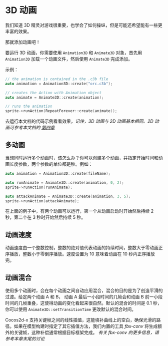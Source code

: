 # 3D 动画

我们知道 3D 精灵对游戏很重要，也学会了如何操纵，但是可能还希望能有一些更丰富的效果。

那就添加动画吧！

要运行 3D 动画，你需要使用 `Animation3D` 和 `Animate3D` 对象，首先用 `Animation3D` 加载一个动画文件，然后使用 `Animate3D` 完成添加。

示例：

```cpp
// the animation is contained in the .c3b file
auto animation = Animation3D::create("orc.c3b");

// creates the Action with Animation object
auto animate = Animate3D::create(animation);

// runs the animation
sprite->runAction(RepeatForever::create(animate));
```

去运行本文档的代码示例看看效果，_记住，3D 动画与 2D 动画基本相同。2D 动画可参考本文档的 [第四章](../actions/index.md)_

## 多动画

当想同时运行多个动画时，该怎么办？你可以创建多个动画，并指定开始时间和动画长度参数，两个参数的单位都是秒。例如：

```cpp
auto animation = Animation3D::create(fileName);

auto runAnimate = Animate3D::create(animation, 0, 2);
sprite->runAction(runAnimate);

auto attackAnimate = Animate3D::create(animation, 3, 5);
sprite->runAction(attackAnimate);
```

在上面的例子中，有两个动画可以运行，第一个从动画启动时开始然后持续 2 秒，第二个在 3 秒时开始然后持续 5 秒。

## 动画速度

动画速度由一个整数控制，整数的绝对值代表动画的持续时间，整数大于零动画正序播放，整数小于零倒序播放。速度设置为 10 意味着动画在 10 秒内正序播放完。

## 动画混合

使用多个动画时，会在每个动画之间自动应用混合，混合的目的是为了创造平滑的过渡。给定两个动画 A 和 B， 动画 A 最后一小段时间的几帧会和动画 B 前一小段时间的几帧重叠，这使得动画的变化看起来很自然。默认的混合的时间是 0.1 秒，你可以使用 `Animate3D::setTransitionTime` 更改默认的混合时间。

Cocos2d-x 支持关键帧之间的线性插值，这能填补曲线上的空白，确保光滑的路径。如果在模型构建时指定了其它插值方法，我们内置的工具 _fbx-conv_ 将生成额外的关键帧，这种补偿通常根据目标框架完成。
 _有关 fbx-conv 的更多信息，请参考本章末尾的讨论_
